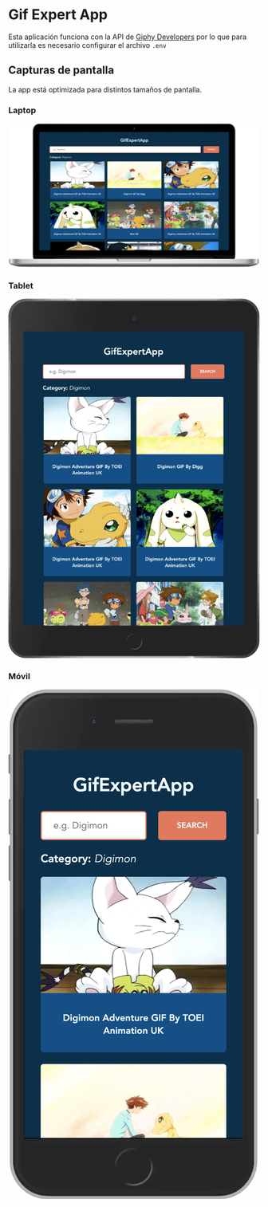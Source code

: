 # Gif Expert App

Esta aplicación funciona con la API de [Giphy Developers](https://developers.giphy.com/ 'Sitio de Giphy Developers') por lo que para utilizarla es necesario configurar el archivo `.env`

## Capturas de pantalla

La app está optimizada para distintos tamaños de pantalla.

### Laptop
![Pantalla Principal](screenshots/laptop-screen.png)

### Tablet
![Pantalla Tablet](screenshots/tablet-screen.png)

### Móvil
![Pantalla Móvil](screenshots/mobile-screen.png)
